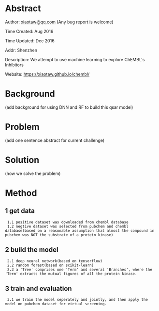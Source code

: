 # Abstract
Author: xiaotaw@qq.com (Any bug report is welcome)

Time Created: Aug 2016

Time Updated: Dec 2016

Addr: Shenzhen

Description: We attempt to use machine learning to explore ChEMBL's Inhibitors

Website: https://xiaotaw.github.io/chembl/


# Background
  (add background for using DNN and RF to build this qsar model)

# Problem
  (add one sentence abstract for current challenge)

# Solution
  (how we solve the problem)

# Method

## 1 get data
     1.1 positive dataset was downloaded from chembl database
     1.2 negtive dataset was selected from pubchem and chembl database(based on a reasonable assumption that almost the compound in pubchem was NOT the substrate of a protein kinase)

## 2 build the model
     2.1 deep neural network(based on tensorflow)
     2.2 random forest(based on scikit-learn)
     2.3 a 'Tree' comprises one 'Term' and several 'Branches', where the 'Term' extracts the mutual figures of all the protein kinase.

## 3 train and evaluation
     3.1 we train the model seperately and jointly, and then apply the model on pubchem dataset for virtual screening.
 

